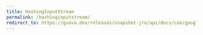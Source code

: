 ```yaml
---
title: HashingInputStream
permalink: /hashinginputstream/
redirect_to: https://guava.dev/releases/snapshot-jre/api/docs/com/google/common/hash/HashingInputStream.html
---
```

